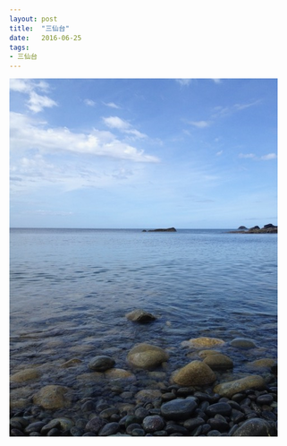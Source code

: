 ```yaml
---
layout: post
title:  "三仙台"
date:   2016-06-25
tags:
- 三仙台
---
```

![三仙台](/media/2016-06-25-三仙台.jpeg)